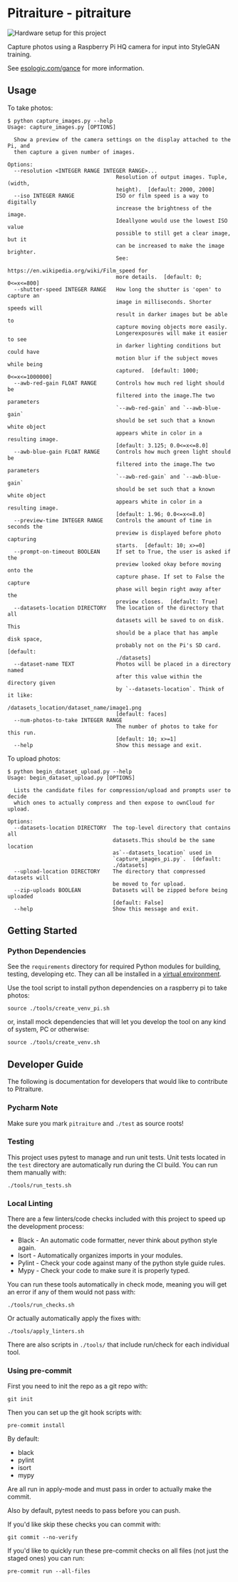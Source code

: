 # Pitraiture - pitraiture 

![Hardware setup for this project](./setup.JPG)

Capture photos using a Raspberry Pi HQ camera for input into StyleGAN training.

See [esologic.com/gance](https://www.esologic.com/gance) for more information.


## Usage

To take photos:

```
$ python capture_images.py --help
Usage: capture_images.py [OPTIONS]

  Show a preview of the camera settings on the display attached to the Pi, and
  then capture a given number of images.

Options:
  --resolution <INTEGER RANGE INTEGER RANGE>...
                                  Resolution of output images. Tuple, (width,
                                  height).  [default: 2000, 2000]
  --iso INTEGER RANGE             ISO or film speed is a way to digitally
                                  increase the brightness of the image.
                                  Ideallyone would use the lowest ISO value
                                  possible to still get a clear image, but it
                                  can be increased to make the image brighter.
                                  See:
                                  https://en.wikipedia.org/wiki/Film_speed for
                                  more details.  [default: 0; 0<=x<=800]
  --shutter-speed INTEGER RANGE   How long the shutter is 'open' to capture an
                                  image in milliseconds. Shorter speeds will
                                  result in darker images but be able to
                                  capture moving objects more easily.
                                  Longerexposures will make it easier to see
                                  in darker lighting conditions but could have
                                  motion blur if the subject moves while being
                                  captured.  [default: 1000; 0<=x<=1000000]
  --awb-red-gain FLOAT RANGE      Controls how much red light should be
                                  filtered into the image.The two parameters
                                  `--awb-red-gain` and `--awb-blue-gain`
                                  should be set such that a known white object
                                  appears white in color in a resulting image.
                                  [default: 3.125; 0.0<=x<=8.0]
  --awb-blue-gain FLOAT RANGE     Controls how much green light should be
                                  filtered into the image.The two parameters
                                  `--awb-red-gain` and `--awb-blue-gain`
                                  should be set such that a known white object
                                  appears white in color in a resulting image.
                                  [default: 1.96; 0.0<=x<=8.0]
  --preview-time INTEGER RANGE    Controls the amount of time in seconds the
                                  preview is displayed before photo capturing
                                  starts.  [default: 10; x>=0]
  --prompt-on-timeout BOOLEAN     If set to True, the user is asked if the
                                  preview looked okay before moving onto the
                                  capture phase. If set to False the capture
                                  phase will begin right away after the
                                  preview closes.  [default: True]
  --datasets-location DIRECTORY   The location of the directory that all
                                  datasets will be saved to on disk. This
                                  should be a place that has ample disk space,
                                  probably not on the Pi's SD card.  [default:
                                  ./datasets]
  --dataset-name TEXT             Photos will be placed in a directory named
                                  after this value within the directory given
                                  by `--datasets-location`. Think of it like:
                                  /datasets_location/dataset_name/image1.png
                                  [default: faces]
  --num-photos-to-take INTEGER RANGE
                                  The number of photos to take for this run.
                                  [default: 10; x>=1]
  --help                          Show this message and exit.
```

To upload photos:

```
$ python begin_dataset_upload.py --help
Usage: begin_dataset_upload.py [OPTIONS]

  Lists the candidate files for compression/upload and prompts user to decide
  which ones to actually compress and then expose to ownCloud for upload.

Options:
  --datasets-location DIRECTORY  The top-level directory that contains all
                                 datasets.This should be the same location
                                 as`--datasets_location` used in
                                 `capture_images_pi.py`.  [default:
                                 ./datasets]
  --upload-location DIRECTORY    The directory that compressed datasets will
                                 be moved to for upload.
  --zip-uploads BOOLEAN          Datasets will be zipped before being uploaded
                                 [default: False]
  --help                         Show this message and exit.
```

## Getting Started

### Python Dependencies

See the `requirements` directory for required Python modules for building, testing, developing etc.
They can all be installed in a [virtual environment](https://docs.python.org/3/library/venv.html).

Use the tool script to install python dependencies on a raspberry pi to take photos:

```
source ./tools/create_venv_pi.sh
```

or, install mock dependencies that will let you develop the tool on any kind of system, 
PC or otherwise:

```
source ./tools/create_venv.sh
```

## Developer Guide

The following is documentation for developers that would like to contribute
to Pitraiture.

### Pycharm Note

Make sure you mark `pitraiture` and `./test` as source roots!

### Testing

This project uses pytest to manage and run unit tests. Unit tests located in the `test` directory 
are automatically run during the CI build. You can run them manually with:

```
./tools/run_tests.sh
```

### Local Linting

There are a few linters/code checks included with this project to speed up the development process:

* Black - An automatic code formatter, never think about python style again.
* Isort - Automatically organizes imports in your modules.
* Pylint - Check your code against many of the python style guide rules.
* Mypy - Check your code to make sure it is properly typed.

You can run these tools automatically in check mode, meaning you will get an error if any of them
would not pass with:

```
./tools/run_checks.sh
```

Or actually automatically apply the fixes with:

```
./tools/apply_linters.sh
```

There are also scripts in `./tools/` that include run/check for each individual tool.


### Using pre-commit

First you need to init the repo as a git repo with:

```
git init
```

Then you can set up the git hook scripts with:

```
pre-commit install
```

By default:

* black
* pylint
* isort
* mypy

Are all run in apply-mode and must pass in order to actually make the commit.

Also by default, pytest needs to pass before you can push.

If you'd like skip these checks you can commit with:

```
git commit --no-verify
```

If you'd like to quickly run these pre-commit checks on all files (not just the staged ones) you
can run:

```
pre-commit run --all-files
```

